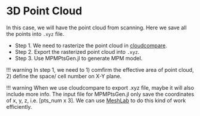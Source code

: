 # 3D Point Cloud

In this case, we will have the point cloud from scanning. Here we save all the points into 
`.xyz` file. 

- Step 1. We need to rasterize the point cloud in [cloudcompare](https://www.danielgm.net/cc/).
- Step 2. Export the rasterized point cloud into `.xyz`.
- Step 3. Use MPMPtsGen.jl to generate MPM model.

!!! warning
    In step 1, we need to 1) comfirm the effective area of point cloud, 2) define the space/
    cell number on X-Y plane.

!!! warning
    When we use cloudcompare to export .xyz file, maybe it will also include more info. The 
    input file for MPMPtsGen.jl only save the coordinates of x, y, z, i.e. [pts_num x 3]. We
    can use [MeshLab](https://www.meshlab.net/) to do this kind of work efficiently.